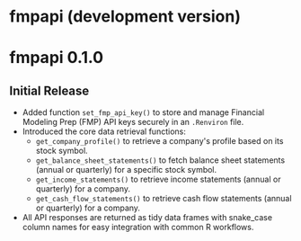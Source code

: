 # fmpapi (development version)

# fmpapi 0.1.0

## Initial Release

- Added function `set_fmp_api_key()` to store and manage Financial Modeling Prep (FMP) API keys securely in an `.Renviron` file.
- Introduced the core data retrieval functions:
  - `get_company_profile()` to retrieve a company's profile based on its stock symbol.
  - `get_balance_sheet_statements()` to fetch balance sheet statements (annual or quarterly) for a specific stock symbol.
  - `get_income_statements()` to retrieve income statements (annual or quarterly) for a company.
  - `get_cash_flow_statements()` to retrieve cash flow statements (annual or quarterly) for a company.
- All API responses are returned as tidy data frames with snake_case column names for easy integration with common R workflows.

